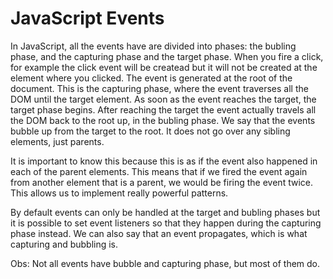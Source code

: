 # JavaScript Events

In JavaScript, all the events have are divided into phases: the bubling phase, and the capturing phase and the target phase. When you fire a click, for example the click event will be createad but it will not be created at the element where you clicked. The event is generated at the root of the document. This is the capturing phase, where the event traverses all the DOM until the target element. As soon as the event reaches the target, the target phase begins. After reaching the target the event actually travels all the DOM back to the root up, in the bubling phase. We say that the events bubble up from the target to the root. It does not go over any sibling elements, just parents.

It is important to know this because this is as if the event also happened in each of the parent elements. This means that if we fired the event again from another element that is a parent, we would be firing the event twice. This allows us to implement really powerful patterns.

By default events can only be handled at the target and bubling phases but it is possible to set event listeners so that they happen during the capturing phase instead. We can also say that an event propagates, which is what capturing and bubbling is.

Obs: Not all events have bubble and capturing phase, but most of them do.

